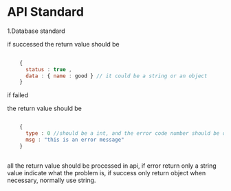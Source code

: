 # API Standard

1.Database standard

if successed
the return value should be 

```javascript
    
    {
      status : true , 
      data : { name : good } // it could be a string or an object
    }

````

if failed

the return value should be 

```javascript

    {
      type : 0 //should be a int, and the error code number should be declared in javadoc
      msg : "this is an error message"
    }
    
```

all the return value should be processed in api, if error return only a string value indicate 
what the problem is, if success only return object when necessary, normally use string.